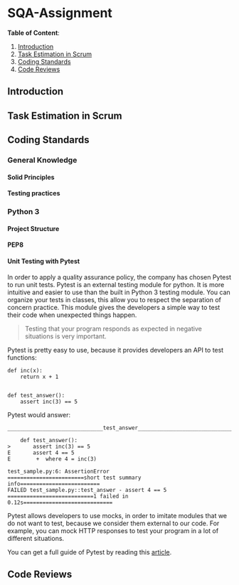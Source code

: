# SQA-Assignment

**Table of Content**:
1. [Introduction](https://github.com/Harmos274/SQA-Assignment#introduction)
2. [Task Estimation in Scrum](https://github.com/Harmos274/SQA-Assignment#task-estimation-in-scrum)
3. [Coding Standards](https://github.com/Harmos274/SQA-Assignment#coding-standards)
4. [Code Reviews](https://github.com/Harmos274/SQA-Assignment#code-reviews)

## Introduction

## Task Estimation in Scrum

## Coding Standards

### General Knowledge

#### Solid Principles

#### Testing practices

### Python 3

#### Project Structure

#### PEP8 

#### Unit Testing with Pytest

In order to apply a quality assurance policy, the company has chosen Pytest to run unit tests.
Pytest is an external testing module for python. It is more intuitive and easier to use than the built in Python 3 testing module.
You can organize your tests in classes, this allow you to respect the separation of concern practice.
This module gives the developers a simple way to test their code when unexpected things happen.

>Testing that your program responds as expected in negative situations is very important.

Pytest is pretty easy to use, because it provides developers an API to test functions:

    def inc(x):
        return x + 1


    def test_answer():
        assert inc(3) == 5

Pytest would answer:

    ______________________________test_answer_______________________________

        def test_answer():
    >       assert inc(3) == 5
    E       assert 4 == 5
    E        +  where 4 = inc(3)

    test_sample.py:6: AssertionError
    ========================short test summary info=========================
    FAILED test_sample.py::test_answer - assert 4 == 5
    ===========================1 failed in 0.12s============================


Pytest allows developers to use mocks, in order to imitate modules that we do not want to test, because we consider them external to our code. For example, you can mock HTTP responses to test your program in a lot of different situations.

You can get a full guide of Pytest by reading this [article](https://medium.com/worldsensing-techblog/tips-and-tricks-for-unit-tests-b35af5ba79b1).

## Code Reviews


